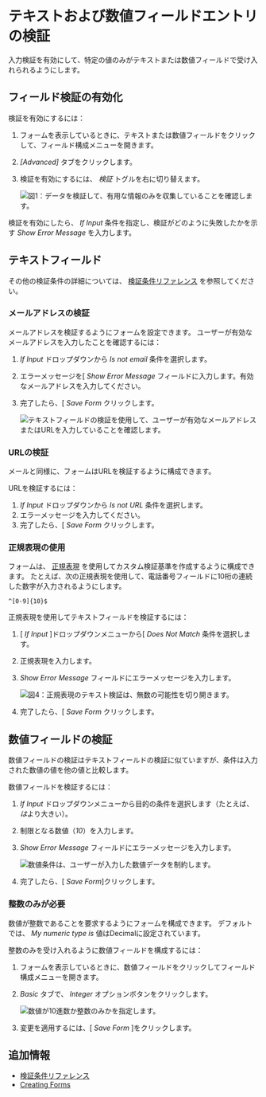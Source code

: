 # テキストおよび数値フィールドエントリの検証

入力検証を有効にして、特定の値のみがテキストまたは数値フィールドで受け入れられるようにします。

## フィールド検証の有効化

検証を有効にするには：

1.  フォームを表示しているときに、テキストまたは数値フィールドをクリックして、フィールド構成メニューを開きます。

2.  *[Advanced]* タブをクリックします。

3.  検証を有効にするには、 *検証* トグルを右に切り替えます。

    ![図1：データを検証して、有用な情報のみを収集していることを確認します。](./validating-text-and-numeric-field-entries/images/01.png)

検証を有効にしたら、 *If Input* 条件を指定し、検証がどのように失敗したかを示す *Show Error Message* を入力します。

<!-- When are the validation rules active? Does a person need to "Save" the form for the validation to be active? If yes, then we should explicitly say so. -->

## テキストフィールド

その他の検証条件の詳細については、 [検証条件リファレンス](./validation-conditions-reference.md) を参照してください。

### メールアドレスの検証

メールアドレスを検証するようにフォームを設定できます。 ユーザーが有効なメールアドレスを入力したことを確認するには：

1.  *If Input* ドロップダウンから *Is not email* 条件を選択します。

2.  エラーメッセージを[ *Show Error Message* フィールドに入力します。有効なメールアドレスを入力してください。

3.  完了したら、[ *Save Form* クリックします。

    ![テキストフィールドの検証を使用して、ユーザーが有効なメールアドレスまたはURLを入力していることを確認します。](./validating-text-and-numeric-field-entries/images/04.png)

### URLの検証

メールと同様に、フォームはURLを検証するように構成できます。

URLを検証するには：

1.  *If Input* ドロップダウンから *Is not URL* 条件を選択します。
2.  エラーメッセージを入力してください。
3.  完了したら、[ *Save Form* クリックします。

### 正規表現の使用

フォームは、 [正規表現](https://en.wikipedia.org/wiki/Regular_expression) を使用してカスタム検証基準を作成するように構成できます。 たとえば、次の正規表現を使用して、電話番号フィールドに10桁の連続した数字が入力されるようにします。

    ^[0-9]{10}$

正規表現を使用してテキストフィールドを検証するには：

1.  [ *If Input* ]ドロップダウンメニューから[ *Does Not Match* 条件を選択します。

2.  正規表現を入力します。

3.  *Show Error Message* フィールドにエラーメッセージを入力します。

    ![図4：正規表現のテキスト検証は、無数の可能性を切り開きます。](./validating-text-and-numeric-field-entries/images/05.png)

4.  完了したら、[ *Save Form* クリックします。

## 数値フィールドの検証

数値フィールドの検証はテキストフィールドの検証に似ていますが、条件は入力された数値の値を他の値と比較します。

数値フィールドを検証するには：

1.  *If Input* ドロップダウンメニューから目的の条件を選択します（たとえば、 *は*より大きい）。

2.  制限となる数値（*10*）を入力します。

3.  *Show Error Message* フィールドにエラーメッセージを入力します。

    ![数値条件は、ユーザーが入力した数値データを制約します。](./validating-text-and-numeric-field-entries/images/02.png)

4.  完了したら、[ *Save Form*]クリックします。

### 整数のみが必要

数値が整数であることを要求するようにフォームを構成できます。 デフォルトでは、 *My numeric type is* 値はDecimalに設定されています。

整数のみを受け入れるように数値フィールドを構成するには：

1.  フォームを表示しているときに、数値フィールドをクリックしてフィールド構成メニューを開きます。

2.  *Basic* タブで、 *Integer* オプションボタンをクリックします。

    ![数値が10進数か整数のみかを指定します。](./validating-text-and-numeric-field-entries/images/03.png)

3.  変更を適用するには、[ *Save Form* ]をクリックします。

## 追加情報

  - [検証条件リファレンス](./validation-conditions-reference.md)
  - [Creating Forms](../creating-forms.md)
